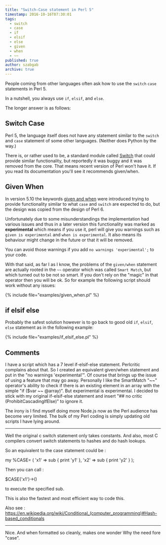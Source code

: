 ```yaml
---
title: "Switch-Case statement in Perl 5"
timestamp: 2016-10-16T07:30:01
tags:
  - switch
  - case
  - if
  - elsif
  - else
  - given
  - when
  - ~~
published: true
author: szabgab
archive: true
---
```



People coming from other languages often ask how to use the `switch` `case` statements in Perl 5.

In a nutshell, you always use `if`, `elsif`, and `else`.

The longer answer is as follows:


## Switch Case

Perl 5, the language itself does not have any statement similar to the `switch` and `case` statement of some other languages. (Neither does Python by the way.)

There is, or rather used to be, a standard module called [Switch](https://metacpan.org/pod/Switch) that could provide similar functionality,
but reportedly it was buggy and it was removed from the core. That means recent version of Perl won't have it. If you read its documentation you'll see
it recommends given/when.

## Given When

In version 5.10 the keywords [given and when](/switching-in-perl-5.10) were introduced trying to provide functionality
similar to what `case` and `switch` are expected to do, but the design was copied from the design of Perl 6.

Unfortunately due to some misunderstandings the implementation had various issues and thus in a later version this functionality was marked as **experimental**
which means if you use it, perl will give you warnings such as `given is experimental` and `when is experimental`.
It also means its behaviour might change in the future or that it will be removed.

You can avoid those warnings if you add `no warnings 'experimental';` to your code.

With that said, as far I as I know, the problems of the `given/when` statement are actually rooted in the `~~` operator which
was called `Smart Match`, but which turned out to be not so smart. If you don't rely on the "magic" in that operator then you will be ok.
So for example the following script should work without any issues:

{% include file="examples/given_when.pl" %}

## if elsif else

Probably the safest solution however is to go back to good old `if`, `elsif`, `else` statement as in the following example:

{% include file="examples/if_elsif_else.pl" %}

## Comments

I have a script which has a 7 level if-elsif-else statement. Perlcritic complains about that. So I created an equivalent given/when statement and put in the "no warnings 'experimental'". Of course that brings up the issue of using a feature that may go away. Personally I like the SmartMatch "~~" operator's ability to check if there is an existing element in an array with the simple "if ($var ~~ @array)". But experimental is experimental. I decided to stick with my original if-elsif-else statement and insert "## no critic (ProhibitCascadingIfElse)" to ignore it.

The irony is I find myself doing more Node.js now as the Perl audience has become very limited. The bulk of my Perl coding is simply updating old scripts I have lying around.


<hr>

Well the original c switch statement only takes constants. And also, most C compilers convert switch statements to hashes and do hash lookups.

So an equivalent to the case statement could be :

my %CASE= (
'x1' => sub { print 'y1' },
'x2' => sub { print 'y2' }
);

Then you can call :

$CASE{'x1'}->()

to execute the specified sub.

This is also the fastest and most efficient way to code this.

Also see : https://en.wikipedia.org/wiki/Conditional_(computer_programming)#Hash-based_conditionals

<hr>

Nice. And when formatted so cleanly, makes one wonder Why the need fore "case".




